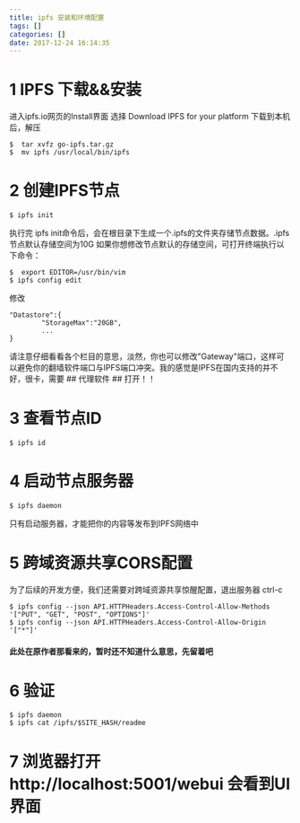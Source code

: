 ```yaml
---
title: ipfs 安装和环境配置
tags: []
categories: []
date: 2017-12-24 16:14:35
---
```


# 1 IPFS 下载&&安装
进入ipfs.io网页的Install界面 选择 Download IPFS for your platform
下载到本机后，解压
```
$  tar xvfz go-ipfs.tar.gz
$  mv ipfs /usr/local/bin/ipfs
```
# 2 创建IPFS节点
```
$ ipfs init
```
执行完 ipfs init命令后，会在根目录下生成一个.ipfs的文件夹存储节点数据。.ipfs节点默认存储空间为10G
如果你想修改节点默认的存储空间，可打开终端执行以下命令：
<!-- more -->

```
$  export EDITOR=/usr/bin/vim
$ ipfs config edit
```
修改
```
"Datastore":{
    	"StorageMax":"20GB",
        ...
}
```
请注意仔细看看各个栏目的意思，淡然，你也可以修改"Gateway"端口，这样可以避免你的翻墙软件端口与IPFS端口冲突。我的感觉是IPFS在国内支持的并不好，很卡，需要 ## 代理软件 ## 打开！！

# 3 查看节点ID
```
$ ipfs id
```
# 4 启动节点服务器
```
$ ipfs daemon
```
只有启动服务器，才能把你的内容等发布到IPFS网络中

# 5 跨域资源共享CORS配置
为了后续的开发方便，我们还需要对跨域资源共享惊醒配置，退出服务器 ctrl-c
```
$ ipfs config --json API.HTTPHeaders.Access-Control-Allow-Methods '["PUT", "GET", "POST", "OPTIONS"]'
$ ipfs config --json API.HTTPHeaders.Access-Control-Allow-Origin '["*"]'
```
#### 此处在原作者那看来的，暂时还不知道什么意思，先留着吧

# 6 验证
```
$ ipfs daemon
$ ipfs cat /ipfs/$SITE_HASH/readme
```
# 7 浏览器打开http://localhost:5001/webui 会看到UI界面